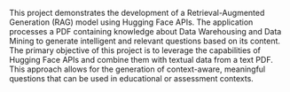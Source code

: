 This project demonstrates the development of a Retrieval-Augmented Generation (RAG) model using Hugging Face APIs. 
The application processes a PDF containing knowledge about Data Warehousing and Data Mining to generate intelligent and relevant questions based on its content.
The primary objective of this project is to leverage the capabilities of Hugging Face APIs and combine them with textual data from a text PDF. 
This approach allows for the generation of context-aware, meaningful questions that can be used in educational or assessment contexts.
